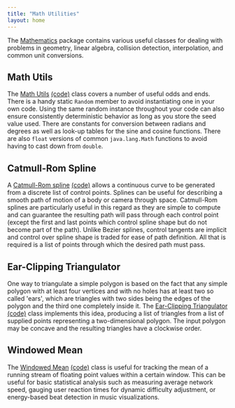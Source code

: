 ```yaml
---
title: "Math Utilities"
layout: home
---
```


The [Mathematics](https://github.com/sharpgdx/sharpgdx/tree/master/gdx/src/com/badlogic/gdx/math) package contains various useful classes for dealing with problems in geometry, linear algebra, collision detection, interpolation, and common unit conversions.

## Math Utils

The [Math Utils](https://javadoc.io/doc/com.badlogicgames.gdx/gdx/latest/com/badlogic/gdx/math/MathUtils.html)  [(code)](https://github.com/sharpgdx/sharpgdx/blob/master/gdx/src/com/badlogic/gdx/math/MathUtils.java) class covers a number of useful odds and ends. There is a handy static `Random` member to avoid instantiating one in your own code. Using the same random instance throughout your code can also ensure consistently deterministic behavior as long as you store the seed value used. There are constants for conversion between radians and degrees as well as look-up tables for the sine and cosine functions. There are also `float` versions of common `java.lang.Math` functions to avoid having to cast down from `double`.

## Catmull-Rom Spline

A [Catmull-Rom spline](https://javadoc.io/doc/com.badlogicgames.gdx/gdx/latest/com/badlogic/gdx/math/CatmullRomSpline.html) [(code)](https://github.com/sharpgdx/sharpgdx/blob/master/gdx/src/com/badlogic/gdx/math/CatmullRomSpline.java) allows a continuous curve to be generated from a discrete list of control points. Splines can be useful for describing a smooth path of motion of a body or camera through space. Catmull-Rom splines are particularly useful in this regard as they are simple to compute and can guarantee the resulting path will pass through each control point (except the first and last points which control spline shape but do not become part of the path). Unlike Bezier splines, control tangents are implicit and control over spline shape is traded for ease of path definition. All that is required is a list of points through which the desired path must pass.

## Ear-Clipping Triangulator

One way to triangulate a simple polygon is based on the fact that any simple polygon with at least four vertices and with no holes has at least two so called 'ears', which are triangles with two sides being the edges of the polygon and the third one completely inside it. The [Ear-Clipping Triangulator](https://javadoc.io/doc/com.badlogicgames.gdx/gdx/latest/com/badlogic/gdx/math/EarClippingTriangulator.html) [(code)](https://github.com/sharpgdx/sharpgdx/blob/master/gdx/src/com/badlogic/gdx/math/EarClippingTriangulator.java) class implements this idea, producing a list of triangles from a list of supplied points representing a two-dimensional polygon. The input polygon may be concave and the resulting triangles have a clockwise order.

## Windowed Mean

The [Windowed Mean](https://javadoc.io/doc/com.badlogicgames.gdx/gdx/latest/com/badlogic/gdx/math/WindowedMean.html) [(code)](https://github.com/sharpgdx/sharpgdx/blob/master/gdx/src/com/badlogic/gdx/math/WindowedMean.java) class is useful for tracking the mean of a running stream of floating point values within a certain window. This can be useful for basic statistical analysis such as measuring average network speed, gauging user reaction times for dynamic difficulty adjustment, or energy-based beat detection in music visualizations.